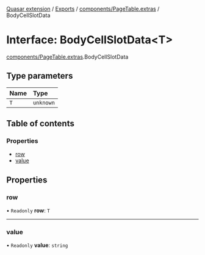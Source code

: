 [Quasar extension](../index.md) / [Exports](../modules.md) / [components/PageTable.extras](../modules/components_PageTable_extras.md) / BodyCellSlotData

# Interface: BodyCellSlotData<T\>

[components/PageTable.extras](../modules/components_PageTable_extras.md).BodyCellSlotData

## Type parameters

| Name | Type |
| :------ | :------ |
| `T` | `unknown` |

## Table of contents

### Properties

- [row](components_PageTable_extras.BodyCellSlotData.md#row)
- [value](components_PageTable_extras.BodyCellSlotData.md#value)

## Properties

### row

• `Readonly` **row**: `T`

___

### value

• `Readonly` **value**: `string`
